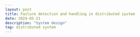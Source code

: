```yaml
---
layout: post
title: Failure detection and handling in distributed system
date: 2024-05-21
description: "System design"
tag: distributed system
---
```

